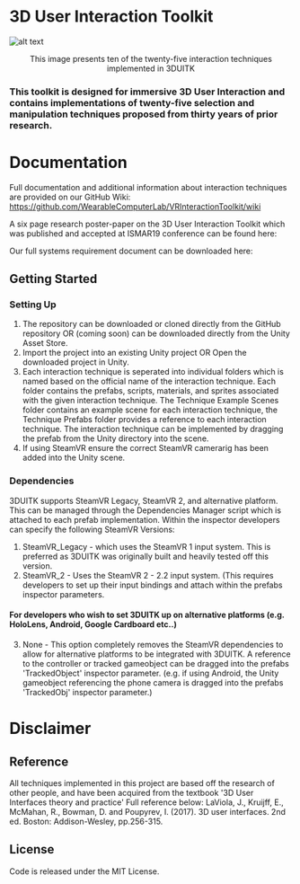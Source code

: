 # 3D User Interaction Toolkit
![alt text](https://i.imgur.com/xVQx4pW.jpg) <p align="center">This image presents ten of the twenty-five interaction techniques implemented in 3DUITK</p>
### This toolkit is designed for immersive 3D User Interaction and contains implementations of twenty-five selection and manipulation techniques proposed from thirty years of prior research.

# Documentation
Full documentation and additional information about interaction techniques are provided on our GitHub Wiki: https://github.com/WearableComputerLab/VRInteractionToolkit/wiki

A six page research poster-paper on the 3D User Interaction Toolkit which was published and accepted at ISMAR19 conference can be found here:

Our full systems requirement document can be downloaded here:

## Getting Started
### Setting Up
1. The repository can be downloaded or cloned directly from the GitHub repository OR (coming soon) can be downloaded directly from the Unity Asset Store.
2. Import the project into an existing Unity project OR Open the downloaded project in Unity.
3. Each interaction technique is seperated into individual folders which is named based on the official name of the interaction technique. Each folder contains the prefabs, scripts, materials, and sprites associated with the given interaction technique. The Technique Example Scenes folder contains an example scene for each interaction technique, the Technique Prefabs folder provides a reference to each interaction technique. The interaction technique can be implemented by dragging the prefab from the Unity directory into the scene.
4. If using SteamVR ensure the correct SteamVR camerarig has been added into the Unity scene.
### Dependencies
3DUITK supports SteamVR Legacy, SteamVR 2, and alternative platform. This can be managed through the Dependencies Manager script which is attached to each prefab implementation. Within the inspector developers can specify the following SteamVR Versions:
1. SteamVR_Legacy - which uses the SteamVR 1 input system. This is preferred as 3DUITK was originally built and heavily tested off this version.
2. SteamVR_2 - Uses the SteamVR 2 - 2.2 input system. (This requires developers to set up their input bindings and attach within the prefabs inspector parameters.
#### For developers who wish to set 3DUITK up on alternative platforms (e.g. HoloLens, Android, Google Cardboard etc..)
3. None - This option completely removes the SteamVR dependencies to allow for alternative platforms to be integrated with 3DUITK. A reference to the controller or tracked gameobject can be dragged into the prefabs 'TrackedObject' inspector parameter. (e.g. if using Android, the Unity gameobject referencing the phone camera is dragged into the prefabs 'TrackedObj' inspector parameter.)


# Disclaimer

## Reference
All techniques implemented in this project are based off the research of other people, and have been acquired from the textbook '3D User Interfaces theory and practice'
Full reference below:
LaViola, J., Kruijff, E., McMahan, R., Bowman, D. and Poupyrev, I. (2017). 3D user interfaces. 2nd ed. Boston: Addison-Wesley, pp.256-315.

## License
Code is released under the MIT License.
